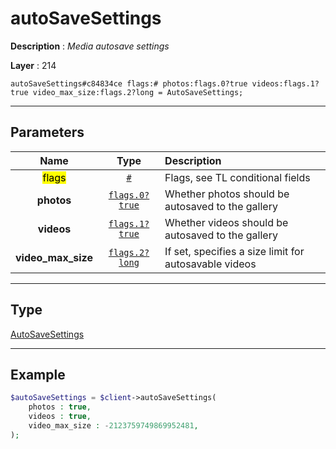 # autoSaveSettings

**Description** : *Media autosave settings*

**Layer** : 214

```tl
autoSaveSettings#c84834ce flags:# photos:flags.0?true videos:flags.1?true video_max_size:flags.2?long = AutoSaveSettings;
```

---

## Parameters

| Name | Type | Description |
| :---: | :---: | :--- |
| <mark>flags</mark> | [`#`](type/#) | Flags, see TL conditional fields |
| **photos** | [`flags.0?true`](type/true) | Whether photos should be autosaved to the gallery |
| **videos** | [`flags.1?true`](type/true) | Whether videos should be autosaved to the gallery |
| **video_max_size** | [`flags.2?long`](type/long) | If set, specifies a size limit for autosavable videos |

---

## Type

[AutoSaveSettings](type/AutoSaveSettings)

---

## Example

```php
$autoSaveSettings = $client->autoSaveSettings(
	photos : true,
	videos : true,
	video_max_size : -2123759749869952481,
);
```